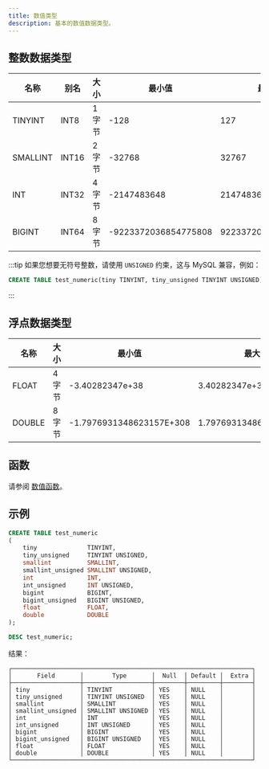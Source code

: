 ```yaml
---
title: 数值类型
description: 基本的数值数据类型。
---
```


## 整数数据类型

| 名称     | 别名  | 大小    | 最小值               | 最大值              |
|----------|-------|---------|----------------------|---------------------|
| TINYINT  | INT8  | 1 字节  | -128                 | 127                 |
| SMALLINT | INT16 | 2 字节  | -32768               | 32767               |
| INT      | INT32 | 4 字节  | -2147483648          | 2147483647          |
| BIGINT   | INT64 | 8 字节  | -9223372036854775808 | 9223372036854775807 |

:::tip
如果您想要无符号整数，请使用 `UNSIGNED` 约束，这与 MySQL 兼容，例如：

```sql
CREATE TABLE test_numeric(tiny TINYINT, tiny_unsigned TINYINT UNSIGNED)
```
:::

## 浮点数据类型

| 名称   | 大小    | 最小值                  | 最大值                 |
|--------|---------|-------------------------|------------------------|
| FLOAT  | 4 字节  | -3.40282347e+38          | 3.40282347e+38          |
| DOUBLE | 8 字节  | -1.7976931348623157E+308 | 1.7976931348623157E+308 |

## 函数

请参阅 [数值函数](/sql/sql-functions/numeric-functions)。

## 示例

```sql
CREATE TABLE test_numeric
(
    tiny              TINYINT,
    tiny_unsigned     TINYINT UNSIGNED,
    smallint          SMALLINT,
    smallint_unsigned SMALLINT UNSIGNED,
    int               INT,
    int_unsigned      INT UNSIGNED,
    bigint            BIGINT,
    bigint_unsigned   BIGINT UNSIGNED,
    float             FLOAT,
    double            DOUBLE
);
```

```sql
DESC test_numeric;
```

结果：
```
┌───────────────────────────────────────────────────────────────────┐
│       Field       │        Type       │  Null  │ Default │  Extra │
├───────────────────┼───────────────────┼────────┼─────────┼────────┤
│ tiny              │ TINYINT           │ YES    │ NULL    │        │
│ tiny_unsigned     │ TINYINT UNSIGNED  │ YES    │ NULL    │        │
│ smallint          │ SMALLINT          │ YES    │ NULL    │        │
│ smallint_unsigned │ SMALLINT UNSIGNED │ YES    │ NULL    │        │
│ int               │ INT               │ YES    │ NULL    │        │
│ int_unsigned      │ INT UNSIGNED      │ YES    │ NULL    │        │
│ bigint            │ BIGINT            │ YES    │ NULL    │        │
│ bigint_unsigned   │ BIGINT UNSIGNED   │ YES    │ NULL    │        │
│ float             │ FLOAT             │ YES    │ NULL    │        │
│ double            │ DOUBLE            │ YES    │ NULL    │        │
└───────────────────────────────────────────────────────────────────┘
```